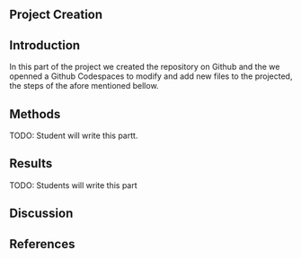 ## Project Creation

## Introduction 
In this part of the project we created the repository on Github and the we openned a Github Codespaces to modify and add new files to the projected, the steps of the afore mentioned bellow.

## Methods 
TODO: Student will write this partt.

## Results 
TODO: Students will write this part 

## Discussion

## References